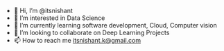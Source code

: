 - 👋 Hi, I’m @itsnishant
- 👀 I’m interested in Data Science
- 🌱 I’m currently learning software development, Cloud, Computer vision
- 💞️ I’m looking to collaborate on Deep Learning Projects
- 📫 How to reach me itsnishant.k@gmail.com

<!---
itsnishant/itsnishant is a ✨ special ✨ repository because its `README.md` (this file) appears on your GitHub profile.
You can click the Preview link to take a look at your changes.
--->
